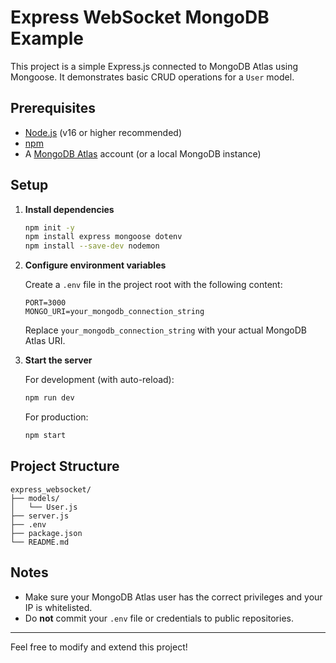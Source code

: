 # Express WebSocket MongoDB Example

This project is a simple Express.js connected to MongoDB Atlas using Mongoose. It demonstrates basic CRUD operations for a `User` model.

## Prerequisites

- [Node.js](https://nodejs.org/) (v16 or higher recommended)
- [npm](https://www.npmjs.com/)
- A [MongoDB Atlas](https://www.mongodb.com/cloud/atlas) account (or a local MongoDB instance)

## Setup

1. **Install dependencies**
   ```sh
   npm init -y
   npm install express mongoose dotenv
   npm install --save-dev nodemon
   ```

2. **Configure environment variables**

   Create a `.env` file in the project root with the following content:

   ```
   PORT=3000
   MONGO_URI=your_mongodb_connection_string
   ```

   Replace `your_mongodb_connection_string` with your actual MongoDB Atlas URI.

3. **Start the server**

   For development (with auto-reload):
   ```sh
   npm run dev
   ```

   For production:
   ```sh
   npm start
   `````

## Project Structure

```
express_websocket/
├── models/
│   └── User.js
├── server.js
├── .env
├── package.json
└── README.md
```

## Notes

- Make sure your MongoDB Atlas user has the correct privileges and your IP is whitelisted.
- Do **not** commit your `.env` file or credentials to public repositories.

---

Feel free to modify and extend this project!